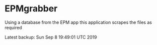 # EPMgrabber
Using a database from the EPM app this application scrapes the files as required


Latest backup: Sun Sep 8 19:49:01 UTC 2019
